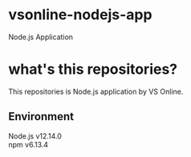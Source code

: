 # vsonline-nodejs-app
Node.js Application 

# what's this repositories?
This repositories is Node.js application by VS Online.

## Environment
Node.js v12.14.0  
npm v6.13.4
